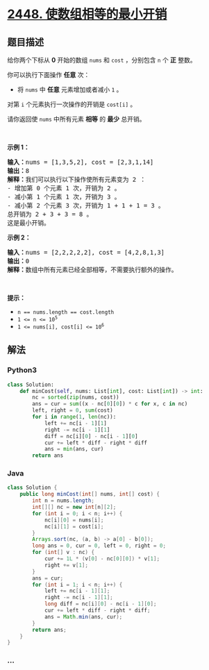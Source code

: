 # [2448. 使数组相等的最小开销](https://leetcode-cn.com/problems/minimum-cost-to-make-array-equal)

## 题目描述

<!-- 这里写题目描述 -->

<p>给你两个下标从 <strong>0</strong>&nbsp;开始的数组&nbsp;<code>nums</code> 和&nbsp;<code>cost</code>&nbsp;，分别包含&nbsp;<code>n</code>&nbsp;个&nbsp;<strong>正</strong>&nbsp;整数。</p>

<p>你可以执行下面操作 <strong>任意</strong>&nbsp;次：</p>

<ul>
	<li>将&nbsp;<code>nums</code>&nbsp;中 <strong>任意</strong>&nbsp;元素增加或者减小 <code>1</code>&nbsp;。</li>
</ul>

<p>对第 <code>i</code>&nbsp;个元素执行一次操作的开销是&nbsp;<code>cost[i]</code>&nbsp;。</p>

<p>请你返回使 <code>nums</code>&nbsp;中所有元素 <strong>相等</strong>&nbsp;的 <strong>最少</strong>&nbsp;总开销。</p>

<p>&nbsp;</p>

<p><strong>示例 1：</strong></p>

<pre><b>输入：</b>nums = [1,3,5,2], cost = [2,3,1,14]
<b>输出：</b>8
<b>解释：</b>我们可以执行以下操作使所有元素变为 2 ：
- 增加第 0 个元素 1 次，开销为 2 。
- 减小第 1 个元素 1 次，开销为 3 。
- 减小第 2 个元素 3 次，开销为 1 + 1 + 1 = 3 。
总开销为 2 + 3 + 3 = 8 。
这是最小开销。
</pre>

<p><strong>示例 2：</strong></p>

<pre><b>输入：</b>nums = [2,2,2,2,2], cost = [4,2,8,1,3]
<b>输出：</b>0
<b>解释：</b>数组中所有元素已经全部相等，不需要执行额外的操作。
</pre>

<p>&nbsp;</p>

<p><strong>提示：</strong></p>

<ul>
	<li><code>n == nums.length == cost.length</code></li>
	<li><code>1 &lt;= n &lt;= 10<sup>5</sup></code></li>
	<li><code>1 &lt;= nums[i], cost[i] &lt;= 10<sup>6</sup></code></li>
</ul>


## 解法

<!-- 这里可写通用的实现逻辑 -->

<!-- tabs:start -->

### **Python3**

<!-- 这里可写当前语言的特殊实现逻辑 -->

```python
class Solution:
    def minCost(self, nums: List[int], cost: List[int]) -> int:
        nc = sorted(zip(nums, cost))
        ans = cur = sum((x - nc[0][0]) * c for x, c in nc)
        left, right = 0, sum(cost)
        for i in range(1, len(nc)):
            left += nc[i - 1][1]
            right -= nc[i - 1][1]
            diff = nc[i][0] - nc[i - 1][0]
            cur += left * diff - right * diff
            ans = min(ans, cur)
        return ans
```

### **Java**

<!-- 这里可写当前语言的特殊实现逻辑 -->

```java
class Solution {
    public long minCost(int[] nums, int[] cost) {
        int n = nums.length;
        int[][] nc = new int[n][2];
        for (int i = 0; i < n; i++) {
            nc[i][0] = nums[i];
            nc[i][1] = cost[i];
        }
        Arrays.sort(nc, (a, b) -> a[0] - b[0]);
        long ans = 0, cur = 0, left = 0, right = 0;
        for (int[] v : nc) {
            cur += 1L * (v[0] - nc[0][0]) * v[1];
            right += v[1];
        }
        ans = cur;
        for (int i = 1; i < n; i++) {
            left += nc[i - 1][1];
            right -= nc[i - 1][1];
            long diff = nc[i][0] - nc[i - 1][0];
            cur += left * diff - right * diff;
            ans = Math.min(ans, cur);
        }
        return ans;
    }
}
```

### **...**

```

```

<!-- tabs:end -->

